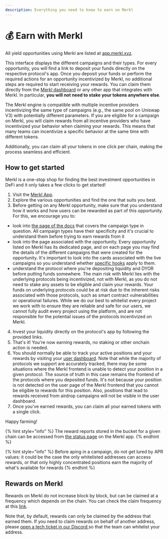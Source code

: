 ```yaml
---
description: Everything you need to know to earn on Merkl
---
```


# 💰 Earn with Merkl

All yield opportunities using Merkl are listed at [app.merkl.xyz](https://app.merkl.xyz).

This interface displays the different campaigns and their types. For every opportunity, you will find a link to deposit your funds directly on the respective protocol's app. Once you deposit your funds or perform the required actions for an opportunity incentivized by Merkl, no additional steps are required to start receiving your rewards. You can claim them directly from the [Merkl dashboard](https://app.merkl.xyz/user) or any other app that integrates with Merkl. In particular, **you will not need to stake your tokens anywhere else**.

The Merkl engine is compatible with multiple incentive providers incentivizing the same type of campaigns (e.g., the same pool on Uniswap V3) with potentially different parameters. If you are eligible for a campaign on Merkl, you will claim rewards from all incentive providers who have incentivized your behavior when claiming your rewards. This means that many teams can incentivize a specific behavior at the same time with different tokens.

Additionally, you can claim all your tokens in one click per chain, making the process seamless and efficient.

## How to get started

Merkl is a one-stop shop for finding the best investment opportunities in DeFi and it only takes a few clicks to get started!

1. Visit the [Merkl App](https://app.merkl.xyz/).
2. Explore the various opportunities and find the one that suits you best.
3. Before getting on any Merkl opportunity, make sure that you understand how it works and how users can be rewarded as part of this opportunity. For this, we encourage you to:

- look into [the page of the docs](../../mechanisms/types-of-campaign.md) that covers the campaign type in question. All campaign types have their specificity and it's crucial to understand them before trying to earn rewards from it
- look into the page associated with the opportunity. Every opportunity listed on Merkl has its dedicated page, and on each page you may find the details of the different campaigns that were created for the opportunity. It's important to look into the cards associated with the live campaigns so you understand whether [specific hooks](../../mechanisms/hooks/README.md) apply to them.
- understand the protocol where you're depositing liquidity and DYOR before putting funds somewhere. The main risk with Merkl lies with the underlying protocols being incentivized, not with Merkl, as you do not need to stake any assets to be eligible and claim your rewards. Your funds on underlying protocols could be at risk due to the inherent risks associated with those protocols, such as smart contract vulnerabilities or operational failures. While we do our best to whitelist every project we work with to ensure they are reliable and safe for our users, we cannot fully audit every project using the platform, and are not responsible for the potential issues of the protocols incentivized on Merkl.

4. Invest your liquidity directly on the protocol's app by following the provided links.
5. That's it! You're now earning rewards, no staking or other onchain action is needed.
6. You should normally be able to track your active positions and your rewards by visiting your [user dashboard](https://app.merkl.xyz/user/). Note that while the majority of protocols we support are accurately tracked, there may be some situations where the Merkl frontend is unable to detect your position in a given protocol. The source of truth in this case remains the frontend of the protocols where you deposited funds. It's not because your position is not detected on the user page of the Merkl frontend that you cannot be eligible to rewards for this position. Also, positions that lead to rewards received from airdrop campaigns will not be visible in the user dashboard.
7. Once you've earned rewards, you can claim all your earned tokens with a single click.

Happy farming!

{% hint style="info" %}
The reward reports stored in the bucket for a given chain can be accessed from [the status page](https://app.merkl.xyz/status) on the Merkl app.
{% endhint %}

{% hint style="info" %}
Before aping in a campaign, do not get lured by APR values: it could be the case the only whitelisted addresses can access rewards, or that only highly concentrated positions earn the majority of what's available for rewards
{% endhint %}

## Rewards on Merkl

Rewards on Merkl do not increase block by block, but can be claimed at a frequency which depends on the chain. You can check the claim frequency at this [link](https://app.merkl.xyz/status).

Note that, by default, rewards can only be claimed by the address that earned them. If you need to claim rewards on behalf of another address, please [open a tech ticket in our Discord ](https://discord.com/channels/1209830388726243369/1210212731047776357)so that the team can whitelist your address.
